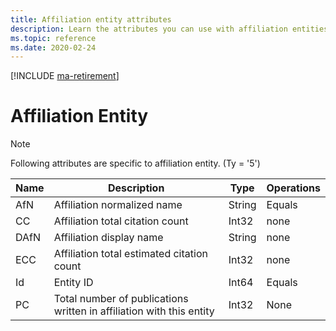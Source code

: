 ```yaml
---
title: Affiliation entity attributes
description: Learn the attributes you can use with affiliation entities in the Project Academic Knowledge API.
ms.topic: reference
ms.date: 2020-02-24
---
```

[!INCLUDE [ma-retirement](../includes/ma-retirement.md)]

# Affiliation Entity

> [!NOTE]
> Following attributes are specific to affiliation entity. (Ty = '5')

Name | Description | Type | Operations
--- | --- | --- | ---
AfN | Affiliation normalized name  | String  | Equals
CC | Affiliation total citation count  | Int32  | none 
DAfN | Affiliation display name  | String  | none
ECC | Affiliation total estimated citation count  | Int32  | none
Id | Entity ID  | Int64  | Equals
PC | Total number of publications written in affiliation with this entity | Int32 | None
